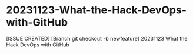 # 20231123-What-the-Hack-DevOps-with-GitHub
[ISSUE CREATED] [Branch git checkout -b newfeature] 20231123 What the Hack DevOps with GitHub

